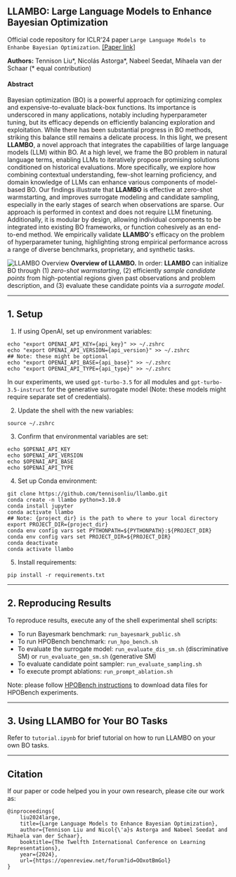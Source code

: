 ## LLAMBO: Large Language Models to Enhance Bayesian Optimization

Official code repository for ICLR'24 paper `Large Language Models to Enhanbe Bayesian Optimization`.
[[Paper link]](https://arxiv.org/abs/2402.03921)

**Authors:** Tennison Liu*, Nicolás Astorga*, Nabeel Seedat, Mihaela van der Schaar (* equal contribution)

#### Abstract
Bayesian optimization (BO) is a powerful approach for optimizing complex and expensive-to-evaluate black-box functions. Its importance is underscored in many applications, notably including hyperparameter tuning, but its efficacy depends on efficiently balancing exploration and exploitation. While there has been substantial progress in BO methods, striking this balance still remains a delicate process. In this light, we present **LLAMBO**, a novel approach that integrates the capabilities of large language models (LLM) within BO. At a high level, we frame the BO problem in natural language terms, enabling LLMs to iteratively propose promising solutions conditioned on historical evaluations. More specifically, we explore how combining contextual understanding, few-shot learning proficiency, and domain knowledge of LLMs can enhance various components of model-based BO. Our findings illustrate that **LLAMBO** is effective at zero-shot warmstarting, and improves surrogate modeling and candidate sampling, especially in the early stages of search when observations are sparse. Our approach is performed in context and does not require LLM finetuning. Additionally, it is modular by design, allowing individual components to be integrated into existing BO frameworks, or function cohesively as an end-to-end method. We empirically validate **LLAMBO**'s efficacy on the problem of hyperparameter tuning, highlighting strong empirical performance across a range of diverse benchmarks, proprietary, and synthetic tasks.

![LLAMBO Overview](./images/llambo_architecture.png)
**Overview of LLAMBO.** In order: **LLAMBO** can initialize BO through (1) *zero-shot warmstarting*, (2) efficiently *sample candidate points* from high-potential regions given past observations and problem description, and (3) evaluate these candidate points via a *surrogate model*.

---

## 1. Setup

1. If using OpenAI, set up environment variables:

```
echo "export OPENAI_API_KEY={api_key}" >> ~/.zshrc
echo "export OPENAI_API_VERSION={api_version}" >> ~/.zshrc
## Note: these might be optional
echo "export OPENAI_API_BASE={api_base}" >> ~/.zshrc
echo "export OPENAI_API_TYPE={api_type}" >> ~/.zshrc
```
In our experiments, we used ```gpt-turbo-3.5``` for all modules and ```gpt-turbo-3.5-instruct``` for the generative surrogate model (Note: these models might require separate set of credentials).

2. Update the shell with the new variables:
```
source ~/.zshrc
```

3. Confirm that environmental variables are set:
```
echo $OPENAI_API_KEY
echo $OPENAI_API_VERSION
echo $OPENAI_API_BASE
echo $OPENAI_API_TYPE
```

4. Set up Conda environment:
```
git clone https://github.com/tennisonliu/llambo.git
conda create -n llambo python=3.10.0
conda install jupyter
conda activate llambo
## Note: {project_dir} is the path to where to your local directory
export PROJECT_DIR={project_dir}
conda env config vars set PYTHONPATH=${PYTHONPATH}:${PROJECT_DIR}
conda env config vars set PROJECT_DIR=${PROJECT_DIR}
conda deactivate
conda activate llambo
```

5. Install requirements:
```
pip install -r requirements.txt
```

---

## 2. Reproducing Results

To reproduce results, execute any of the shell experimental shell scripts:
- To run Bayesmark benchmark: ```run_bayesmark_public.sh```
- To run HPOBench benchmark: ```run_hpo_bench.sh```
- To evaluate the surrogate model: ```run_evaluate_dis_sm.sh``` (discriminative SM) or ```run_evaluate_gen_sm.sh``` (generative SM)
- To evaluate candidate point sampler: ```run_evaluate_sampling.sh```
- To execute prompt ablations: ```run_prompt_ablation.sh```

Note: please follow [HPOBench instructions](./hpo_bench/README.md) to download data files for HPOBench experiments.

---

## 3. Using LLAMBO for Your BO Tasks

Refer to ```tutorial.ipynb``` for brief tutorial on how to run LLAMBO on your own BO tasks.


---

## Citation
If our paper or code helped you in your own research, please cite our work as:

```
@inproceedings{
    liu2024large,
    title={Large Language Models to Enhance Bayesian Optimization},
    author={Tennison Liu and Nicol{\'a}s Astorga and Nabeel Seedat and Mihaela van der Schaar},
    booktitle={The Twelfth International Conference on Learning Representations},
    year={2024},
    url={https://openreview.net/forum?id=OOxotBmGol}
}
```